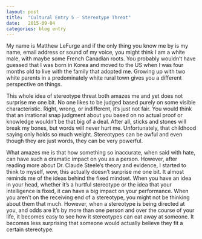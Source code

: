 ```yaml
---
layout: post
title:  "Cultural Entry 5 - Stereotype Threat"
date:   2015-09-04
categories: blog entry
---
```

My name is Matthew LeFurge and if the only thing you know me by is my name, email address or sound of my voice, you might think I am a white male, with maybe some French Canadian roots.  You probably wouldn’t have guessed that I was born in Korea and moved to the US when I was four months old to live with the family that adopted me. Growing up with two white parents in a predominately white rural town gives you a different perspective on things.

This whole idea of stereotype threat both amazes me and yet does not surprise me one bit. No one likes to be judged based purely on some visible characteristic. Right, wrong, or indifferent, it’s just not fair. You would think that an irrational snap judgment about you based on no actual proof or knowledge wouldn’t be that big of a deal. After all, sticks and stones will break my bones, but words will never hurt me. Unfortunately, that childhood saying only holds so much weight. Stereotypes can be awful and even though they are just words, they can be very powerful.

What amazes me is that how something so inaccurate, when said with hate, can have such a dramatic impact on you as a person. However, after reading more about Dr. Claude Steele’s theory and evidence, I started to think to myself, wow, this actually doesn’t surprise me one bit.  It almost reminds me of the ideas behind the fixed mindset. When you have an idea in your head, whether it’s a hurtful stereotype or the idea that your intelligence is fixed, it can have a big impact on your performance. When you aren’t on the receiving end of a stereotype, you might not be thinking about them that much. However, when a stereotype is being directed at you, and odds are it’s by more than one person and over the course of your life, it becomes easy to see how it stereotypes can eat away at someone. It becomes less surprising that someone would actually believe they fit a certain stereotype.